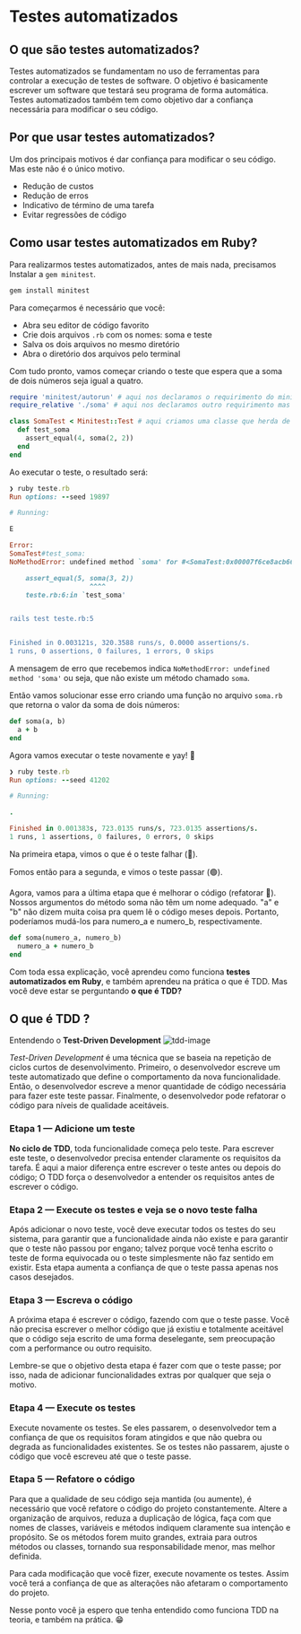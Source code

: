 # Testes automatizados

## O que são testes automatizados?

Testes automatizados se fundamentam no uso de ferramentas para controlar a execução de testes de software. O objetivo é basicamente escrever um software que testará seu programa de forma automática. Testes automatizados também tem como objetivo dar a confiança necessária para modificar o seu código.

## Por que usar testes automatizados?

Um dos principais motivos é dar confiança para modificar o seu código. Mas este não é o único motivo.

- Redução de custos
- Redução de erros
- Indicativo de término de uma tarefa
- Evitar regressões de código

## Como usar testes automatizados em Ruby?

Para realizarmos testes automatizados, antes de mais nada, precisamos Instalar a `gem minitest`.

```ruby
gem install minitest
```

Para começarmos é necessário que você:

- Abra seu editor de código favorito
- Crie dois arquivos `.rb` com os nomes: soma e teste
- Salva os dois arquivos no mesmo diretório
- Abra o diretório dos arquivos pelo terminal

Com tudo pronto, vamos começar criando o teste que espera que a soma de dois números seja igual a quatro.

```ruby
require 'minitest/autorun' # aqui nos declaramos o requirimento do minitest que nos instalamos anteriormente
require_relative './soma' # aqui nos declaramos outro requirimento mas dessa vez do outro arquivo que nos criamos.

class SomaTest < Minitest::Test # aqui criamos uma classe que herda de Minitest::Test
  def test_soma
    assert_equal(4, soma(2, 2))
  end
end
```

Ao executar o teste, o resultado será:

```ruby
❯ ruby teste.rb
Run options: --seed 19897

# Running:

E

Error:
SomaTest#test_soma:
NoMethodError: undefined method `soma' for #<SomaTest:0x00007f6ce8acb668 @NAME="test_soma", @failures=[#<Minitest::UnexpectedError: Unexpected exception>], @assertions=0, @time=0.0006974000007176073>

    assert_equal(5, soma(3, 2))
                    ^^^^
    teste.rb:6:in `test_soma'


rails test teste.rb:5


Finished in 0.003121s, 320.3588 runs/s, 0.0000 assertions/s.
1 runs, 0 assertions, 0 failures, 1 errors, 0 skips
```

A mensagem de erro que recebemos indica `NoMethodError: undefined method 'soma'` ou seja, que não existe um método chamado `soma`.

Então vamos solucionar esse erro criando uma função no arquivo `soma.rb` que retorna o valor da soma de dois números:

```ruby
def soma(a, b)
  a + b
end
```

Agora vamos executar o teste novamente e yay! 🎉

```ruby
❯ ruby teste.rb
Run options: --seed 41202

# Running:

.

Finished in 0.001383s, 723.0135 runs/s, 723.0135 assertions/s.
1 runs, 1 assertions, 0 failures, 0 errors, 0 skips
```

Na primeira etapa, vimos o que é o teste falhar (🔴).

Fomos então para a segunda, e vimos o teste passar (🟢).

Agora, vamos para a última etapa que é melhorar o código (refatorar 🔵). Nossos argumentos do método soma não têm um nome adequado. "a" e "b" não dizem muita coisa pra quem lê o código meses depois. Portanto, poderíamos mudá-los para numero_a e numero_b, respectivamente.

```ruby
def soma(numero_a, numero_b)
  numero_a + numero_b
end
```

Com toda essa explicação, você aprendeu como funciona **testes automatizados em Ruby**, e também aprendeu na prática o que é TDD. Mas você deve estar se perguntando **o que é TDD?**

## O que é TDD ?

Entendendo o **Test-Driven Development** ![tdd-image](https://marsner.com/wp-content/uploads/test-driven-development-TDD.png)

*Test-Driven Development* é uma técnica que se baseia na repetição de ciclos curtos de desenvolvimento. Primeiro, o desenvolvedor escreve um teste automatizado que define o comportamento da nova funcionalidade. Então, o desenvolvedor escreve a menor quantidade de código necessária para fazer este teste passar. Finalmente, o desenvolvedor pode refatorar o código para níveis de qualidade aceitáveis.

### Etapa 1 — Adicione um teste

**No ciclo de TDD**, toda funcionalidade começa pelo teste. Para escrever este teste, o desenvolvedor precisa entender claramente os requisitos da tarefa. É aqui a maior diferença entre escrever o teste antes ou depois do código; O TDD força o desenvolvedor a entender os requisitos antes de escrever o código.

### Etapa 2 — Execute os testes e veja se o novo teste falha

Após adicionar o novo teste, você deve executar todos os testes do seu sistema, para garantir que a funcionalidade ainda não existe e para garantir que o teste não passou por engano; talvez porque você tenha escrito o teste de forma equivocada ou o teste simplesmente não faz sentido em existir. Esta etapa aumenta a confiança de que o teste passa apenas nos casos desejados.

### Etapa 3 — Escreva o código

A próxima etapa é escrever o código, fazendo com que o teste passe. Você não precisa escrever o melhor código que já existiu e totalmente aceitável que o código seja escrito de uma forma deselegante, sem preocupação com a performance ou outro requisito.

Lembre-se que o objetivo desta etapa é fazer com que o teste passe; por isso, nada de adicionar funcionalidades extras por qualquer que seja o motivo.

### Etapa 4 — Execute os testes

Execute novamente os testes. Se eles passarem, o desenvolvedor tem a confiança de que os requisitos foram atingidos e que não quebra ou degrada as funcionalidades existentes. Se os testes não passarem, ajuste o código que você escreveu até que o teste passe.

### Etapa 5 — Refatore o código

Para que a qualidade de seu código seja mantida (ou aumente), é necessário que você refatore o código do projeto constantemente. Altere a organização de arquivos, reduza a duplicação de lógica, faça com que nomes de classes, variáveis e métodos indiquem claramente sua intenção e propósito. Se os métodos forem muito grandes, extraia para outros métodos ou classes, tornando sua responsabilidade menor, mas melhor definida.

Para cada modificação que você fizer, execute novamente os testes. Assim você terá a confiança de que as alterações não afetaram o comportamento do projeto.

Nesse ponto você ja espero que tenha entendido como funciona TDD na teoria, e também na prática. 😁
